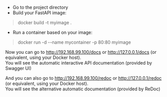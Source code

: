 

* Go to the project directory
* Build your FastAPI image:
> docker build -t myimage .
* Run a container based on your image:
> docker run -d --name mycontainer -p 80:80 myimage

Now you can go to http://192.168.99.100/docs or http://127.0.0.1/docs (or equivalent, using your Docker host).\
You will see the automatic interactive API documentation (provided by Swagger UI)

And you can also go to http://192.168.99.100/redoc or http://127.0.0.1/redoc (or equivalent, using your Docker host).\
You will see the alternative automatic documentation (provided by ReDoc)